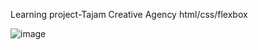 Learning project-Tajam Creative Agency
html/css/flexbox

![image](https://github.com/Olexander63/Tajam/assets/14805899/c63e595f-b08e-4c26-a455-5ef28f474da1)
